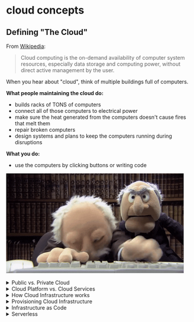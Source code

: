 # cloud concepts

## Defining "The Cloud"

From [Wikipedia](https://en.wikipedia.org/wiki/Cloud_computing):

> Cloud computing is the on-demand availability of computer system resources, especially data storage and computing power, without direct active management by the user.

When you hear about "cloud", think of multiple buildings full of computers.

**What people maintaining the cloud do:**

* builds racks of TONS of computers
* connect all of those computers to electrical power
* make sure the heat generated from the computers doesn't cause fires that melt them
* repair broken computers
* design systems and plans to keep the computers running during disruptions

**What you do:**

* use the computers by clicking buttons or writing code

![](./img/statler-waldorf-typing.gif)

<details><summary>Public vs. Private Cloud</summary>

`Private Cloud`: Only people working for your company get to use the computers.

* some companies to know:
    - [rackspace](https://www.rackspace.com/)
    - [VMWare](https://www.vmware.com/)
    - [SAP](https://www.sap.com/products/hana-enterprise-cloud.html)

`Public Cloud`: Many organizations can pay to use the computers.

</details>

<details><summary>Cloud Platform vs. Cloud Services</summary>

`Cloud Infrastructure`: You can pay to reserve storage and compute and do anything you want with them.

Examples:

* [Amazon Web Services (AWS)](https://aws.amazon.com/)
* [Google Cloud Platform (GCP)](https://cloud.google.com/)
* [Microsoft Azure](https://azure.microsoft.com/en-us/)
* [DigitalOcean](https://www.digitalocean.com/)
* [Alibaba Cloud](https://us.alibabacloud.com/)

`Cloud Services`: Services that you interact with over the internet, but which don't allow to run arbitrary code.

Examples:

* [GitHub](https://github.com/)
* [SalesForce CRM](https://www.salesforce.com/ap/cloudcomputing/)
* [WorkDay](https://www.workday.com/)

This can get extra confusing, because the biggest `Cloud Infrastructture` companies also offer many `Cloud Services`. For examples, Google has a `Cloud Infrastructure` (GCP) and many `Cloud Services` ([GMail](https://www.google.com/gmail/about/), [Google Drive](https://www.google.com/docs/about/), etc.

![](./img/google-cloud-services.png)

</details>

<details><summary>How Cloud Infrastructure works</summary>

Companies that sell cloud infrastructure are telling their customers:

> Let us handle the hard stuff. We'll set up the data centers, puts lots of different types of computers and storage in them, and make sure your code and data are accessible.

> ...even if a bunch of fiber-optic cables are damaged by construction

![](./img/fiber-optic-cable-cut.jpg)

> ...or one of the data centers burns down

![](./img/data-center-fire.jpg)

*source: [IWGCR](http://iwgcr.org/fire-destroys-wisconsin-data-center/)*

Infrastructure providers set up multiple data centers in different geographic areas, and carefully choose their locations to minimize the risk of a single event like a natural disaster destroying multiple data centers.

The terminology is a bit different from cloud provider to cloud provider, but understanding the AWS terms will give you a good idea of how this works.

* `Availability Zone`: One or more data centers that are very close to each other. Communication between computers within an availability zone is fast and cheap.
* `Region`: A large geographic area with at least 3 `Availability Zones`. Communication between two `Availability Zones` within a `Region` is faster and cheaper than communication between `Availability Zones` in different `Regions`.
* `Backbone Network`: A physical network (think a LOT of fiber-optic cable) which connects Availability Zones within and between regions.
    - This infrastructure is only used for the Cloud Infrastructure provider's traffic, so the provider can sell privileged access to it and can make better guarantees about its speed, reliability, and security (compared to the internet).

![](./img/az-and-region.png)

These options allow people to create systems which are `Highly Available`. In short, a system is `Highly Available` if itt can be proven that the system will continue to operate correctly even if some of the computers it uses fail.

The relatively low cost of achieving `High Availability` is a major benefit of the public cloud compared to private clouds, and it is one major reason that `Cloud Infrastructure` providers invest so much in building Availability Zones and Regions.

**AWS**

![](./img/aws-regions.png)

*source: [AWS Global Infrastructure](https://aws.amazon.com/about-aws/global-infrastructure/)*

**Azure**

![](./img/azure-regions.png)

*source: [Azure Global Infrastructure](https://azure.microsoft.com/en-us/global-infrastructure/regions/)*

**GCP**

![](./img/google-regions.png)

*source: [Google Cloud locations](https://cloud.google.com/about/locations)*

</details>

<details><summary>Provisioning Cloud Infrastructure</summary>

The act of reserving some infrastructure is often called `provisioning`. In a `Private Cloud` setting, it means you literally have to buy computers, storage media, wiring, and other equipment.
    
In the public cloud, "provisioning" involves sending requests over the internet to claim access to resources that the `Cloud Infrastructure` provider maintains in their data centers.
    
This could be done by clicking buttons in a console:
    
![](./img/gcp-provision-instance.png)

or by running code with a client library or command-line tool
 
```shell
gcloud \
    compute instances \
    create \
        example-instance \
        --zone us-central1-f
```

</details>

<details><summary>Infrastructure as Code</summary>

The examples above are *imperative* code.
    
**Imperative Code**
    
* provision 1 virtual machine with 100 GB of storage and 32 GB of RAM in the us-east-1 region
* set firewall rules on that virtual machine
* open port 80 on that virtual machine
    
**Declarative Code**
  
* Make sure that a virtual machine exists with certain firewall rules and port 80 open
    
With declarative code, instead of saying "do this, then this, then this", you say "do whatever you have to to make this true".
    
It's like when you place you an order at a drive-thru. You don't say "take the burgers out of the freezer and put them on the grill, drop some frieds in the oil, take the burger out and put it on a bun...". You *declare* what you want, and when you show up at the window that thing is true.
    
In the world of `Cloud Infrastructure`, using *declarative* tools to be sure that infrastructure exists is referred to as "infrastructure-as-code". This typically looks like writing up a *template*, like this:
    
    
```shell
resource "digitalocean_droplet" "mywebserver" {
  ssh_keys           = [12345678]         # Key example
  image              = "${var.ubuntu}"
  region             = "${var.do_ams3}"
  size               = "s-1vcpu-1gb"
  private_networking = true
  backups            = true
  ipv6               = true
  name               = "mywebserver-ams3"

  provisioner "remote-exec" {
    inline = [
      "export PATH=$PATH:/usr/bin",
      "sudo apt-get update",
      "sudo apt-get -y install nginx",
    ]

    connection {
      type     = "ssh"
      private_key = "${file("~/.ssh/id_rsa")}"
      user     = "root"
      timeout  = "2m"
    }
  }
} 
```
    
</details>

<details><summary>Serverless</summary>

In the examples so far, you've learned to think about `Cloud Infrastructure` as "some computers someone else owns".

In that setting, it's true that you don't own the computer, but you still have to think about where it is once your provision it. You have to install software on it, deal with the details of making it available for communication with other computers, and handle the case w here it fails.

A new model has emerged in recent years which allows you to build systems where you don't have to care about the underlying computers at all. This is called `Serverless`.

![](./serverless-example.png)

Look at the example above. You configure services like:

* Amazon CloudFront: make your application available via a friendly name like "mywebsite.com"
* Amazon API Gateway: organize different parts of the application that respond to requests, and handle authenticat
* Amazon Lambda: call some code on-demand and return the result
* Amazon S3: store data reliably and make it available for others to access

None of those services require you to know about the underlying computers that power them! This is more of that "declarative" model discussed earlier. You say what you want to happen (e.g. for your code to run when asked), and the infrastructure handles the details.

</details>
